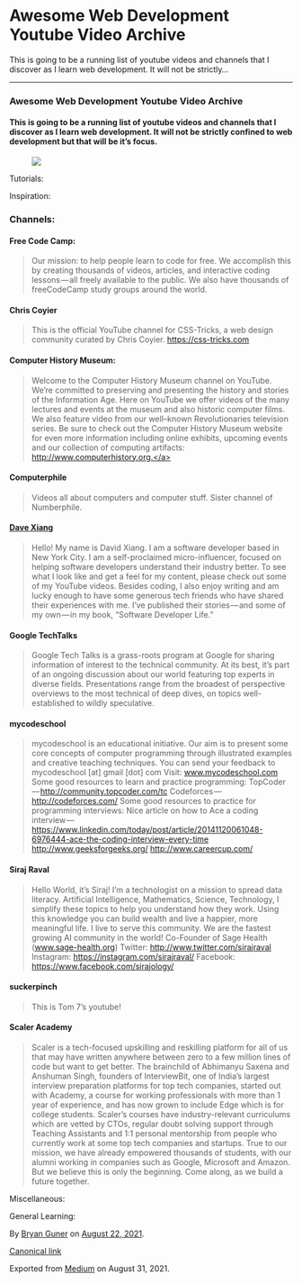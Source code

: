 # Awesome Web Development Youtube Video Archive

This is going to be a running list of youtube videos and channels that I discover as I learn web development. It will not be strictly…

---

### Awesome Web Development Youtube Video Archive

#### This is going to be a running list of youtube videos and channels that I discover as I learn web development. It will not be strictly confined to web development but that will be it’s focus.

<figure><img src="https://cdn-images-1.medium.com/max/800/0*SmvOx9hz2KcF1QP4.gif" class="graf-image" /></figure>Tutorials:

Inspiration:

### Channels:

#### Free Code Camp:

> Our mission: to help people learn to code for free. We accomplish this by creating thousands of videos, articles, and interactive coding lessons — all freely available to the public. We also have thousands of freeCodeCamp study groups around the world.

#### Chris Coyier

> This is the official YouTube channel for CSS-Tricks, a web design community curated by Chris Coyier. <a href="https://css-tricks.com" class="markup--anchor markup--blockquote-anchor">https://css-tricks.com</a>

#### Computer History Museum:

> Welcome to the Computer History Museum channel on YouTube. We’re committed to preserving and presenting the history and stories of the Information Age. Here on YouTube we offer videos of the many lectures and events at the museum and also historic computer films. We also feature video from our well–known Revolutionaries television series. Be sure to check out the Computer History Museum website for even more information including online exhibits, upcoming events and our collection of computing artifacts: <a href="http://www.computerhistory.org." class="markup--anchor markup--blockquote-anchor">http://www.computerhistory.org.</a>

#### Computerphile

> Videos all about computers and computer stuff. Sister channel of Numberphile.

#### <a href="https://www.youtube.com/channel/UCu44AnfqsP-sRxmZHdnhblw" class="markup--anchor markup--h4-anchor">Dave Xiang</a>

> Hello! My name is David Xiang. I am a software developer based in New York City. I am a self-proclaimed micro-influencer, focused on helping software developers understand their industry better. To see what I look like and get a feel for my content, please check out some of my YouTube videos. Besides coding, I also enjoy writing and am lucky enough to have some generous tech friends who have shared their experiences with me. I’ve published their stories — and some of my own — in my book, “Software Developer Life.”

#### Google TechTalks

> Google Tech Talks is a grass-roots program at Google for sharing information of interest to the technical community. At its best, it’s part of an ongoing discussion about our world featuring top experts in diverse fields. Presentations range from the broadest of perspective overviews to the most technical of deep dives, on topics well-established to wildly speculative.

#### mycodeschool

> mycodeschool is an educational initiative. Our aim is to present some core concepts of computer programming through illustrated examples and creative teaching techniques. You can send your feedback to mycodeschool \[at\] gmail \[dot\] com Visit: <a href="http://www.mycodeschool.com" class="markup--anchor markup--blockquote-anchor">www.mycodeschool.com</a> Some good resources to learn and practice programming: TopCoder — <a href="http://community.topcoder.com/tc" class="markup--anchor markup--blockquote-anchor">http://community.topcoder.com/tc</a> Codeforces — <a href="http://codeforces.com/" class="markup--anchor markup--blockquote-anchor">http://codeforces.com/</a> Some good resources to practice for programming interviews: Nice article on how to Ace a coding interview — <a href="https://www.linkedin.com/today/post/article/20141120061048-6976444-ace-the-coding-interview-every-time" class="markup--anchor markup--blockquote-anchor">https://www.linkedin.com/today/post/article/20141120061048-6976444-ace-the-coding-interview-every-time</a> <a href="http://www.geeksforgeeks.org/" class="markup--anchor markup--blockquote-anchor">http://www.geeksforgeeks.org/</a> <a href="http://www.careercup.com/" class="markup--anchor markup--blockquote-anchor">http://www.careercup.com/</a>

#### Siraj Raval

> Hello World, it’s Siraj! I’m a technologist on a mission to spread data literacy. Artificial Intelligence, Mathematics, Science, Technology, I simplify these topics to help you understand how they work. Using this knowledge you can build wealth and live a happier, more meaningful life. I live to serve this community. We are the fastest growing AI community in the world! Co-Founder of Sage Health (www.sage-health.org) Twitter: <a href="http://www.twitter.com/sirajraval" class="markup--anchor markup--blockquote-anchor">http://www.twitter.com/sirajraval</a> Instagram: <a href="https://instagram.com/sirajraval/" class="markup--anchor markup--blockquote-anchor">https://instagram.com/sirajraval/</a> Facebook: <a href="https://www.facebook.com/sirajology/" class="markup--anchor markup--blockquote-anchor">https://www.facebook.com/sirajology/</a>

#### suckerpinch

> This is Tom 7’s youtube!

#### Scaler Academy

> Scaler is a tech-focused upskilling and reskilling platform for all of us that may have written anywhere between zero to a few million lines of code but want to get better. The brainchild of Abhimanyu Saxena and Anshuman Singh, founders of InterviewBit, one of India’s largest interview preparation platforms for top tech companies, started out with Academy, a course for working professionals with more than 1 year of experience, and has now grown to include Edge which is for college students. Scaler’s courses have industry-relevant curriculums which are vetted by CTOs, regular doubt solving support through Teaching Assistants and 1:1 personal mentorship from people who currently work at some top tech companies and startups. True to our mission, we have already empowered thousands of students, with our alumni working in companies such as Google, Microsoft and Amazon. But we believe this is only the beginning. Come along, as we build a future together.

Miscellaneous:

General Learning:

By <a href="https://medium.com/@bryanguner" class="p-author h-card">Bryan Guner</a> on [August 22, 2021](https://medium.com/p/792a25839143).

<a href="https://medium.com/@bryanguner/awesome-web-development-youtube-video-archive-792a25839143" class="p-canonical">Canonical link</a>

Exported from [Medium](https://medium.com) on August 31, 2021.
